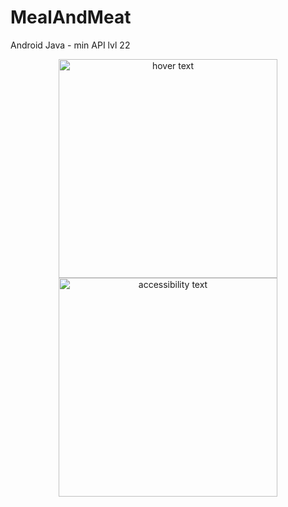 # MealAndMeat
Android Java - min API lvl 22

<p align="center">
  <img src="/master/capturas/captura.png" width="350" title="hover text">
  <img src="/master/capturas/captura2.png" width="350" alt="accessibility text">
</p>
